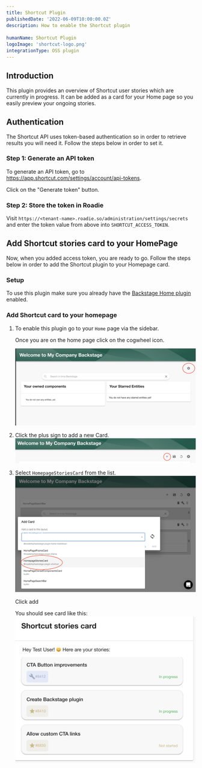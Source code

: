 ```yaml
---
title: Shortcut Plugin
publishedDate: '2022-06-09T10:00:00.0Z'
description: How to enable the Shortcut plugin

humanName: Shortcut Plugin
logoImage: 'shortcut-logo.png'
integrationType: OSS plugin
---
```


## Introduction

This plugin provides an overview of Shortcut user stories which are currently in progress. It can be added as a card for your Home page so you easily preview your ongoing stories.

## Authentication

The Shortcut API uses token-based authentication so in order to retrieve results you will need it. Follow the steps below in order to set it.

### Step 1: Generate an API token

To generate an API token, go to https://app.shortcut.com/settings/account/api-tokens.

Click on the "Generate token" button.

### Step 2: Store the token in Roadie

Visit `https://<tenant-name>.roadie.so/administration/settings/secrets` and enter the token value from above into `SHORTCUT_ACCESS_TOKEN`.

## Add Shortcut stories card to your HomePage

Now, when you added access token, you are ready to go. Follow the steps below in order to add the Shortcut plugin to your Homepage card.

### Setup

To use this plugin make sure you already have the [Backstage Home plugin](https://github.com/backstage/backstage/blob/master/plugins/home/README.md) enabled.

### Add Shortcut card to your homepage

1.  To enable this plugin go to your `Home` page via the sidebar.

    Once you are on the home page click on the cogwheel icon.

    ![cog icon leading to adding cards in home page](cog.png)

2.  Click the plus sign to add a new Card.
    ![add new card plus sign](plus-homepage.png)

3.  Select `HomepageStoriesCard` from the list.
    ![add shortcut card](homepage-add-card.png)

    Click add

    You should see card like this:
    ![Shortcut card](card.png)
